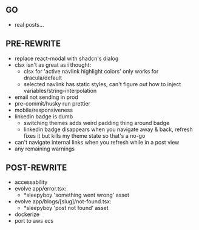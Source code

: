 ## GO
- real posts...

## PRE-REWRITE
- replace react-modal with shadcn's dialog
- clsx isn't as great as i thought:
  - clsx for 'active navlink highlight colors' only works for dracula/default
  - selected navlink has static styles, can't figure out how to inject variables/string-interpolation
- email not sending in prod
- pre-commit/husky run prettier
- mobile/responsiveness
- linkedin badge is dumb
  - switching themes adds weird padding thing around badge
  - linkedin badge disappears when you navigate away & back, refresh fixes it but kills my theme state so that's a no-go
- can't navigate internal links when you refresh while in a post view
- any remaining warnings

## POST-REWRITE
- accessability
- evolve app/error.tsx:
  - *sleepyboy 'something went wrong' asset
- evolve app/blogs/[slug]/not-found.tsx:
  - *sleepyboy 'post not found' asset
- dockerize
- port to aws ecs